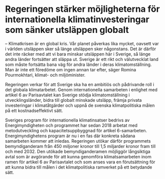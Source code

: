 # Regeringen stärker möjligheterna för internationella klimatinvesteringar som sänker utsläppen globalt

– Klimatkrisen är en global kris. Vår planet påverkas lika mycket, oavsett var i världen utsläppen sker så länge utsläppen sker någonstans. Det är därför det inte räcker med att vi bara minskar utsläppen här i Sverige, så länge andra länder fortsätter att släppa ut. Sverige är ett rikt och välutvecklat land som måste fortsätta bana väg för andra länder i deras klimatomställning. Man är inte ett föredöme om ingen annan tar efter, säger Romina Pourmokhtari, klimat\- och miljöminister.

Regeringen verkar för att Sverige ska ha en ambitiös och pådrivande roll i det globala klimatarbetet. Genom internationella samarbeten i enlighet med artikel 6 av Parisavtalet kan Sverige stödja klimatomställning i utvecklingsländer, bidra till globalt minskade utsläpp, främja privata investeringar i klimatåtgärder och uppnå de svenska klimatpolitiska målen på ett kostnadseffektivt sätt.

Sveriges program för internationella klimatinsatser bedrivs av Energimyndigheten och programmet har sedan 2018 arbetat med metodutveckling och kapacitetsuppbyggnad för artikel 6\-samarbeten. Energimyndighetens program är nu i en fas där konkreta sådana samarbeten kommer att inledas. Regeringen utökar därför programmets bemyndiganderam från 450 miljoner kronor till 1,5 miljarder kronor fram till och med 2032\. Den utökade bemyndiganderamen möjliggör långsiktiga avtal som är avgörande för att kunna genomföra klimatsamarbeten inom ramen för artikel 6 av Parisavtalet och som anses vara en förutsättning för att kunna bidra till målen i det klimatpolitiska ramverket på ett betydande sätt.
